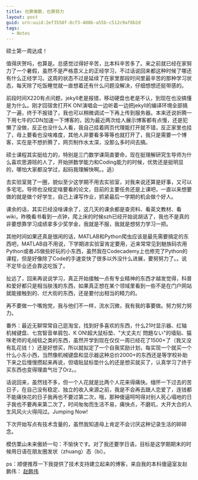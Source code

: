 ```yaml
---
title: 也算懒散，也算努力
layout: post
guid: urn:uuid:2ef3550f-8cf3-400b-a55b-c512c9af8b2d
tags:
  - Notes
---
```



硕士第一周达成！

值得庆贺吗，也算是。总感觉过得好辛苦，比本科辛苦多了。来之前就已经在家努力了一个暑假，虽然不是严格意义上的正经学习，不过话说回来都这种时候了哪还有什么正经学习。这周的状态不过是延续了在家里那段时间里最辛苦的那种学习状态，每天除了吃饭睡觉就一直想着还有什么问题没解决，仔细想想还挺带感的。

前段时间X220有点问题，jekyll老是报错，移动硬盘也老是不认，到现在也没搞懂是为什么。刚才回宿舍打开K ON!演唱会一边听着一边把jekyll的编译环境全部搞了一遍，终于不报错了，我也可以稍微调试一下再上传到服务器。本来还说折腾一下用七牛的CDN加速一下博客的，因为最近两次给人展示博客都有点慢，还是犯懒了没做，反正也没什么人看，我自己挂着网页代理能打开就不错，反正家里也挂了，母上要看也没啥难度，其他人非要看多等等也就打开了，我只是需要一个博客，实在是不想折腾了，网页制作水太深，没那么多时间去搞。

硕士课程其实挺给力的，特别是三门数学课简直要命，现在挺理解研究生导师为什么喜欢思源班的人了，开始拼数学能力和Coding能力的时候，优势还是挺明显的，哪怕大家都没学过，起码我理解快啊。。逃）

去实验室晃了一圈，貌似至少这学期不用去实验室，对我来说还算是好事，又可以多宅宅。导师也没规定啥要看的论文，目前的主要任务还是上课吧，一直以来想要做的就是做个好学生，自己上课写作业，抓紧最后一学期的机会做个好人。

课余的话，其实已经没啥课余了，这几天的课余都是查资料、看英文教材、看wiki，昨晚看书看到一点钟，爬上床的时候szh已经开始说胡话了，我也不是真的非要想靠学习成绩拿多少奖学金，我就是不服，我就是想努力学习一把。

其他时间如果还真是很闲的话，MATLAB和Python爬虫应该是最先需要搞定的东西吧，MATLAB自不用说，下学期进实验室肯定要用，近来常常见到魅族码农用Python或者JS做些好玩的小东西，虽然我在Codecademy上也修完了Python的课程，但是好像除了Code的手速变快了很多以外没什么进展，要努努力了。。说不定毕业还会靠这吃饭了。

扯远了，回来再说说学习，真正开始接触一点有专业精神的东西才越发觉得，科普和爱好都只是相当肤浅的东西，如果真正想在某个领域里看到一些不是在门户网站就能接触到的、烂大街的东西，还是要付出相当的精力的。

再不要做一个嘴炮党，我与他们不一样，流水沉微，我有我的事要做。努力努力努力。

番外：最近无聊常常自己逛淘宝，找到好多喜欢的东西，什么21吋显示器、红轴机械键盘、七宫智音单肩包、K ON!超大鼠标垫、"大丈夫だ 問題ない"的墙贴、猫咪老师的毛绒毯之类的东西，虽然开学到现在仅仅一周已经花了1500+了（我又没有乱花钱！）还是好想买，所以就拟定了一个自我奖励计划，每实现一个就买一个什么小东小西，当然像机械键盘和显示器这种总价2000+的东西还是等学校补助下来之后慢慢攒起来再说，但墙贴鼠标垫什么的还是想买就买了，认真学习了终于买东西也变得理直气壮了Orz。。

话说回来，虽然钱不多，但一个人花就是比两个人花来得痛快。缅怀一下过去的苦日子，在自己没有稳定、独立的收入来源之前，我是不会再去跟人恋爱了，连钱都不能痛快花的日子我再也不要过第二次，哦，那种傻逼呵呵得对别人死心塌地的日子我也不要再来第二次了，时间匆匆而生活不易，痛快点，不磨叽，大开大合的人生风风火火得闯过。Jumping Now!

下次开始写点有技术含量的，虽然我知道母上肯定不会讨厌这种记录生活的碎碎念。

模仿栗山未来傲娇一句：不愉快です。对了我还要学日语，目标是这学期期末的时候用日语在朋友圈发状（zhuang）态（bi）。

ps：顺便推荐一下我提供了技术支持建立起来的博客，来自我的本科傻逼室友赵鹏伟：
[赵鹏伟](http://www.pwzhao.com/ "赵鹏伟")